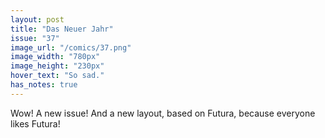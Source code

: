 ```yaml
---
layout: post
title: "Das Neuer Jahr"
issue: "37"
image_url: "/comics/37.png"
image_width: "780px"
image_height: "230px"
hover_text: "So sad."
has_notes: true
---
```

Wow!  A new issue!  And a new layout, based on Futura, because everyone likes Futura!
